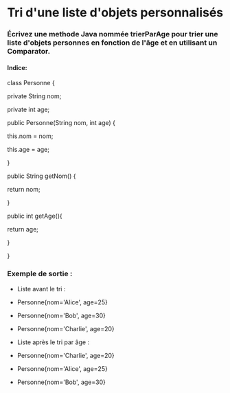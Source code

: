 # Tri d'une liste d'objets personnalisés


### Écrivez une methode Java nommée trierParAge pour trier une liste d'objets personnes en fonction de l'âge et en utilisant un Comparator.


#### Indice:

class Personne {

private String nom;

private int age;

public Personne(String nom, int age) {

this.nom = nom;

this.age = age;

}

public String getNom() {

return nom;

}

public int getAge(){ 

return age;

}

}

### Exemple de sortie :


- Liste avant le tri :
- Personne{nom='Alice', age=25}
- Personne{nom='Bob', age=30}
- Personne{nom='Charlie', age=20}


- Liste après le tri par âge :
- Personne{nom='Charlie', age=20}
- Personne{nom='Alice', age=25}
- Personne{nom='Bob', age=30}